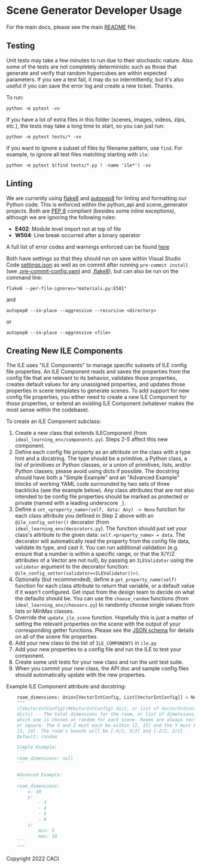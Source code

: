 # Scene Generator Developer Usage

For the main docs, please see the main [README](./README.md) file.

## Testing

Unit tests may take a few minutes to run due to their stochastic nature. Also some of the tests are not completely deterministic such as those that generate and verify that random hypercubes are within expected parameters. If you see a test fail, it may do so intermittently, but it's also useful if you can save the error log and create a new ticket. Thanks.

To run:

```
python -m pytest -vv
```

If you have a lot of extra files in this folder (scenes, images, videos, zips, etc.), the tests may take a long time to start, so you can just run:

```
python -m pytest tests/* -vv
```

If you want to ignore a subset of files by filename pattern, use `find`. For example, to ignore all test files matching starting with `ile`:

```
python -m pytest $(find tests/*.py ! -name 'ile*') -vv
```

## Linting

We are currently using [flake8](https://flake8.pycqa.org/en/latest/) and [autopep8](https://pypi.org/project/autopep8/) for linting and formatting our Python code. This is enforced within the python_api and scene_generator projects. Both are [PEP 8](https://www.python.org/dev/peps/pep-0008/) compliant (besides some inline exceptions), although we are ignoring the following rules:
- **E402**: Module level import not at top of file
- **W504**: Line break occurred after a binary operator

A full list of error codes and warnings enforced can be found [here](https://flake8.pycqa.org/en/latest/user/error-codes.html)

Both have settings so that they should run on save within Visual Studio Code [settings.json](../.vscode/settings.json) as well as on commit after running `pre-commit install` (see [.pre-commit-config.yaml](../../.pre-commit-config.yaml) and [.flake8](../../.flake8)), but can also be run on the command line:


```
flake8 --per-file-ignores="materials.py:E501"
```

and

```
autopep8 --in-place --aggressive --recursive <directory>
```

or

```
autopep8 --in-place --aggressive <file>
```

## Creating New ILE Components

The ILE uses "ILE Components" to manage specific subsets of ILE config file properties. An ILE Component reads and saves the properties from the config file that are relevant to its behavior, validates those properties, creates default values for any unassigned properties, and updates those properties in scene templates to generate scenes. To add support for new config file properties, you either need to create a new ILE Component for those properties, or extend an existing ILE Component (whatever makes the most sense within the codebase).

To create an ILE Component subclass:
1. Create a new class that extends ILEComponent (from `ideal_learning_env/components.py`). Steps 2-5 affect this new component.
2. Define each config file property as an attribute on the class with a type hint and a docstring. The type should be a primitive, a Python class, a list of primitives or Python classes, or a union of primitives, lists, and/or Python classes; please avoid using dicts if possible. The docstring should have both a "Simple Example" and an "Advanced Example" blocks of working YAML code surrounded by two sets of three backticks (see the example below). Any class attributes that are not also intended to be config file properties should be marked as protected or private (named with a leading underscore `_`).
3. Define a `set_<property_name>(self, data: Any) -> None` function for each class attribute you defined in Step 2 above with an `@ile_config_setter()` decorator (from `ideal_learning_env/decorators.py`). The function should just set your class's attribute to the given data: `self.<property_name> = data`. The decorator will automatically read the property from the config file data, validate its type, and cast it. You can run additional validation (e.g. ensure that a number is within a specific range, or that the X/Y/Z attributes of a Vector are not null), by passing an `ILEValidator` using the `validator` argument to the decorator function: `@ile_config_setter(validator=<ILEValidator()>)`.
4. Optionally (but recommended), define a `get_property_name(self)` function for each class attribute to return that variable, or a default value if it wasn't configured. Get input from the design team to decide on what the defaults should be. You can use the `choose_random` functions (from `ideal_learning_env/choosers.py`) to randomly choose single values from lists or MinMax classes.
5. Override the `update_ile_scene` function. Hopefully this is just a matter of setting the relevant properties on the scene with the output of your corresponding getter functions. Please see the [JSON schema](https://nextcenturycorporation.github.io/MCS/schema.html) for details on all of the scene file properties.
6. Add your new class to the list of `ILE_COMPONENTS` in `ile.py`
7. Add your new properties to a config file and run the ILE to test your component.
8. Create some unit tests for your new class and run the unit test suite.
9. When you commit your new class, the API doc and sample config files should automatically update with the new properties.

Example ILE Component attribute and docstring:
```python
    room_dimensions: Union[VectorIntConfig, List[VectorIntConfig]] = None
    """
    ([VectorIntConfig](#VectorIntConfig) dict, or list of VectorIntConfig
    dicts) -- The total dimensions for the room, or list of dimensions, from
    which one is chosen at random for each scene. Rooms are always rectangular
    or square. The X and Z must each be within [2, 15] and the Y must be within
    [2, 10]. The room's bounds will be [-X/2, X/2] and [-Z/2, Z/2].
    Default: random

    Simple Example:
    ```
    room_dimensions: null
    ```

    Advanced Example:
    ```
    room_dimensions:
        x: 10
        y:
            - 3
            - 4
            - 5
            - 6
        z:
            min: 5
            max: 10
    ```
    """
```

Copyright 2022 CACI
